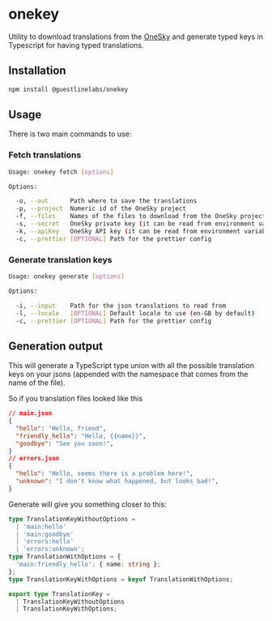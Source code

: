 # onekey

Utility to download translations from the [OneSky](https://www.oneskyapp.com/) and generate typed keys in Typescript for having typed translations.

## Installation

```bash
npm install @guestlinelabs/onekey
```

## Usage

There is two main commands to use:

### Fetch translations

```bash
Usage: onekey fetch [options]

Options:

  -o, --out      Path where to save the translations
  -p, --project  Numeric id of the OneSky project
  -f, --files    Names of the files to download from the OneSky project separated by commas
  -s, --secret   OneSky private key (it can be read from environment variable ONESKY_PRIVATE_KEY)
  -k, --apiKey   OneSky API key (it can be read from environment variable ONESKY_PUBLIC_KEY)
  -c, --prettier [OPTIONAL] Path for the prettier config
```

### Generate translation keys

```bash
Usage: onekey generate [options]

Options:

  -i, --input    Path for the json translations to read from
  -l, --locale   [OPTIONAL] Default locale to use (en-GB by default)
  -c, --prettier [OPTIONAL] Path for the prettier config
```

## Generation output

This will generate a TypeScript type union with all the possible translation keys on your jsons (appended with the namespace that comes from the name of the file).

So if you translation files looked like this

```json
// main.json
{
  "hello": "Hello, friend",
  "friendly_hello": "Hello, {{name}}",
  "goodbye": "See you soon!",
}
// errors.json
{
  "hello": "Hello, seems there is a problem here!",
  "unknown": "I don't know what happened, but looks bad!",
}
```

Generate will give you something closer to this:

```typescript
type TranslationKeyWithoutOptions =
  | 'main:hello'
  | 'main:goodbye'
  | 'errors:hello'
  | 'errors:unknown';
type TranslationWithOptions = {
  'main:friendly_hello': { name: string };
};
type TranslationKeyWithOptions = keyof TranslationWithOptions;

export type TranslationKey =
  | TranslationKeyWithoutOptions
  | TranslationKeyWithOptions;
```
